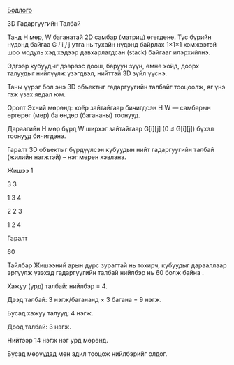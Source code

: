 
[Бодлого](https://www.hackerrank.com/challenges/3d-surface-area/problem?isFullScreen=true)

3D Гадаргуугийн Талбай

Танд H мөр, W баганатай 2D самбар (матриц) өгөгдөнө. Тус бүрийн нүдэнд байгаа G
𝑖
i
𝑗
j утга нь тухайн нүдэнд байрлах 1×1×1 хэмжээтэй шоо модуль хэд хэдээр давхарлагдсан (stack) байгааг илэрхийлнэ.

Эдгээр кубуудыг дээрээс доош, баруун зүүн, өмнө хойд, доорх талуудыг нийлүүлж үзэгдвэл, нийттэй 3D зүйл үүснэ.

Таны үүрэг бол энэ 3D объектыг гадаргуугийн талбайг тооцоолж, яг үнэ гэж үзэх явдал юм.

Оролт
Эхний мөрөнд: хоёр зайтайгаар бичигдсэн H W — самбарын өргөрөг (мөр) ба өндөр (багананы) тоонууд.

Дараагийн H мөр бүрд W ширхэг зайтайгаар G[i][j] (0 ≤ G[i][j]) бүхэл тоонууд бичигдэнэ.

Гаралт
3D объектыг бүрдүүлсэн кубуудын нийт гадаргуугийн талбай (жилийн нэгжтэй) – нэг мөрөн хэвлэнэ.

Жишээ 1

3 3

1 3 4

2 2 3

1 2 4

Гаралт

60

Тайлбар
Жишээний арын дүрс зурагтай нь тохирч, кубуудыг дарааллаар эргүүлж үзэхэд гадаргуугийн талбай нийлбэр нь 60 болж байна .

Хажуу (урд) талбай: нийлбэр = 4.

Дээд талбай: 3 нэгж/багананд × 3 багана = 9 нэгж.

Бусад хажуу талууд: 4 нэгж.

Доод талбай: 3 нэгж.

Нийтээр 14 нэгж нэг урд мөрөнд.

Бусад мөрүүдэд мөн адил тооцож нийлбэрийг олдог.
